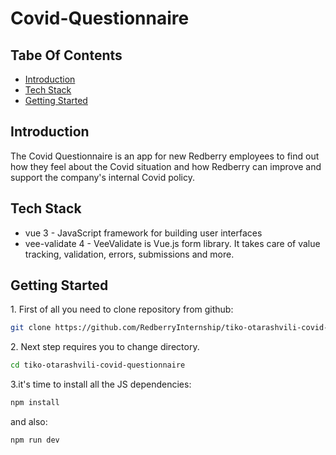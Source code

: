 # Covid-Questionnaire

## Tabe Of Contents

- [Introduction](#introduction)
- [Tech Stack](#tech-stack)
- [Getting Started](#getting-started)

## Introduction

The Covid Questionnaire is an app for new Redberry employees to find out how they feel about the Covid situation and how Redberry can improve and support the company's internal Covid policy.

## Tech Stack

- vue 3 - JavaScript framework for building user interfaces
- vee-validate 4 - VeeValidate is Vue.js form library. It takes care of value tracking, validation, errors, submissions and more.

## Getting Started

1\. First of all you need to clone repository from github:

```sh
git clone https://github.com/RedberryInternship/tiko-otarashvili-covid-questionnaire.git
```

2\. Next step requires you to change directory.

```sh
cd tiko-otarashvili-covid-questionnaire
```

3\.it's time to install all the JS dependencies:

```sh
npm install
```

and also:

```sh
npm run dev
```
